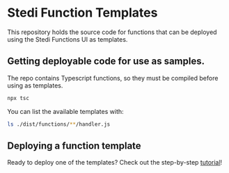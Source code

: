 # Stedi Function Templates

This repository holds the source code for functions that can be deployed using the Stedi Functions UI as templates.

## Getting deployable code for use as samples.

The repo contains Typescript functions, so they must be compiled before using as templates.

```bash
npx tsc
```

You can list the available templates with:

```bash
ls ./dist/functions/**/handler.js
```

## Deploying a function template

Ready to deploy one of the templates? Check out the step-by-step [tutorial](./tutorial.md)!
